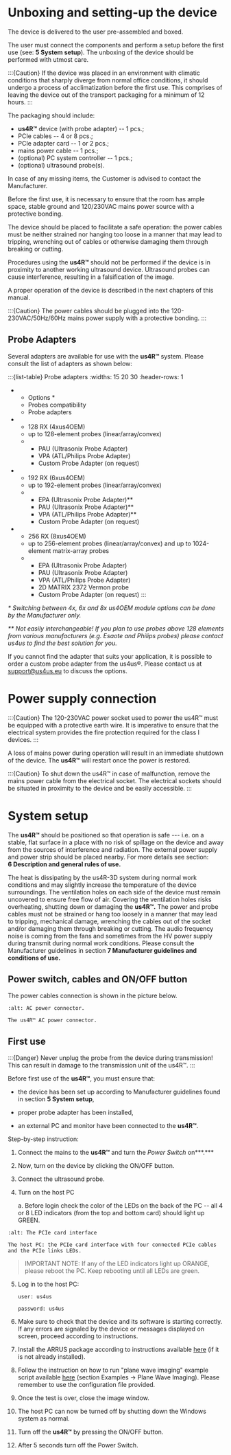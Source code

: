 # Unboxing and setting-up the device

The device is delivered to the user pre-assembled and boxed.

The user must connect the components and perform a setup before the
first use (see: **5 System setup**)*.* The unboxing of the device should
be performed with utmost care.

:::{Caution}
If the device was placed in an environment with climatic conditions that sharply diverge from normal office conditions, it should undergo a process of acclimatization before the first use. This comprises of leaving the device out of the transport packaging for a minimum of 12 hours.
:::

The packaging should include:

-   **us4R™** device (with probe adapter) -- 1 pcs.;
-   PCIe cables -- 4 or 8 pcs.;
-   PCIe adapter card -- 1 or 2 pcs.;
-   mains power cable -- 1 pcs.;
-   (optional) PC system controller -- 1 pcs.;
-   (optional) ultrasound probe(s).

In case of any missing items, the Customer is advised to contact the
Manufacturer.

Before the first use, it is necessary to ensure that the room has ample
space, stable ground and 120/230VAC mains power source with a protective
bonding.

The device should be placed to facilitate a safe operation: the power
cables must be neither strained nor hanging too loose in a manner that
may lead to tripping, wrenching out of cables or otherwise damaging them
through breaking or cutting.

Procedures using the **us4R™** should not be performed if the device is
in proximity to another working ultrasound device. Ultrasound probes can
cause interference, resulting in a falsification of the image.

A proper operation of the device is described in the next chapters of
this manual.

:::{Caution}
The power cables should be plugged into the 120-230VAC/50Hz/60Hz mains power supply with a protective bonding.
:::

## Probe Adapters

Several adapters are available for use with the **us4R™** system. Please
consult the list of adapters as shown below:

:::{list-table} Probe adapters 
:widths: 15 20 30
:header-rows: 1

*   - Options \*
    - Probes compatibility
    - Probe adapters
*   - 128 RX (4xus4OEM) 
    - up to 128-element probes (linear/array/convex) 
    - 
        - PAU (Ultrasonix Probe Adapter)
        - VPA (ATL/Philips Probe Adapter)
        - Custom Probe Adapter (on request)
*   - 192 RX (6xus4OEM) 
    - up to 192-element probes (linear/array/convex) 
    - 
        - EPA (Ultrasonix Probe Adapter)\**
        - PAU (Ultrasonix Probe Adapter)\**
        - VPA (ATL/Philips Probe Adapter)\**
        - Custom Probe Adapter (on request)
*   - 256 RX (8xus4OEM) 
    - up to 256-element probes (linear/array/convex) and up to 1024-element matrix-array probes
    - 
        - EPA (Ultrasonix Probe Adapter)
        - PAU (Ultrasonix Probe Adapter)
        - VPA (ATL/Philips Probe Adapter)
        - 2D MATRIX 2372 Vermon probe
        - Custom Probe Adapter (on request)
:::


*\* Switching between 4x, 6x and 8x us4OEM module options can be done by
the Manufacturer only.*

*\*\* Not easily interchangeable! If you plan to use probes above 128
elements from various manufacturers (e.g. Esaote and Philips probes) please contact us4us to find the best
solution for you.*

If you cannot find the adapter that suits your application, it is
possible to order a custom probe adapter from the us4us®. Please contact
us at <support@us4us.eu> to discuss the options.

# Power supply connection

:::{Caution}
The 120-230VAC power socket used to power the us4R™ must be equipped with a protective earth wire. It is imperative to ensure that the electrical system provides the fire protection required for the class I devices.
:::

A loss of mains power during operation will result in an immediate
shutdown of the device. The **us4R™** will restart once the power is
restored.

:::{Caution}
To shut down the us4R™ in case of malfunction, remove the mains power cable from the electrical socket. The electrical sockets should be situated in proximity to the device and be easily accessible.
:::

# System setup

The **us4R™** should be positioned so that operation is safe --- i.e. on
a stable, flat surface in a place with no risk of spillage on the device
and away from the sources of interference and radiation. The external
power supply and power strip should be placed nearby. For more details
see section: **6 Description and general rules of use.**

The heat is dissipating by the us4R-3D system during normal work
conditions and may slightly increase the temperature of the device
surroundings. The ventilation holes on each side of the device must
remain uncovered to ensure free flow of air. Covering the ventilation
holes risks overheating, shutting down or damaging the **us4R™.** The
power and probe cables must not be strained or hang too loosely in a
manner that may lead to tripping, mechanical damage, wrenching the
cables out of the socket and/or damaging them through breaking or
cutting. The audio frequency noise is coming from the fans and sometimes
from the HV power supply during transmit during normal work conditions.
Please consult the Manufacturer guidelines in section **7 Manufacturer
guidelines and conditions of use.**

## Power switch, cables and ON/OFF button

The power cables connection is shown in the picture below.

```{figure} img/us4r-back.jpeg
:alt: AC power connector.

The us4R™ AC power connector.
```

## First use

:::{Danger}
Never unplug the probe from the device during transmission!
This can result in damage to the transmission unit of the us4R™.
:::


Before first use of the **us4R™**, you must ensure that:

-   the device has been set up according to Manufacturer guidelines
    found in section **5 System setup**,

-   proper probe adapter has been installed,

-   an external PC and monitor have been connected to the **us4R™**.

Step-by-step instruction:

1.  Connect the mains to the **us4R™** and turn the *Power Switch* on***.***

2.  Now, turn on the device by clicking the ON/OFF button.

3.  Connect the ultrasound probe.

4.  Turn on the host PC

    a.  Before login check the color of the LEDs on the back of the PC
        -- all 4 or 8 LED indicators (from the top and bottom card)
        should light up GREEN.

```{figure} img/pcie-cables-1234.jpeg
:alt: The PCIe card interface

The host PC: the PCIe card interface with four connected PCIe cables and the PCIe links LEDs.
```

>IMPORTANT NOTE: If any of the LED indicators light up ORANGE, please reboot the PC. Keep rebooting until all LEDs are green.

5.  Log in to the host PC:

    `user: us4us`
    
    `password: us4us`

6.  Make sure to check that the device and its software is starting
    correctly. If any errors are signaled by the device or messages
    displayed on screen, proceed according to instructions.

7.  Install the ARRUS package according to instructions available
    [here](https://us4useu.github.io/arrus-public/releases/current/python/content/installation/index.html#arrus)
    (if it is not already installed).

8.  Follow the instruction on how to run "plane wave imaging" example script available [here](https://us4useu.github.io/arrus-public/releases/develop/python/content/examples.html) (section Examples → Plane Wave Imaging). Please remember to use the configuration file provided.

9.  Once the test is over, close the image window.

10. The host PC can now be turned off by shutting down the Windows
    system as normal.

11. Turn off the **us4R™** by pressing the ON/OFF button.

12. After 5 seconds turn off the Power Switch.
